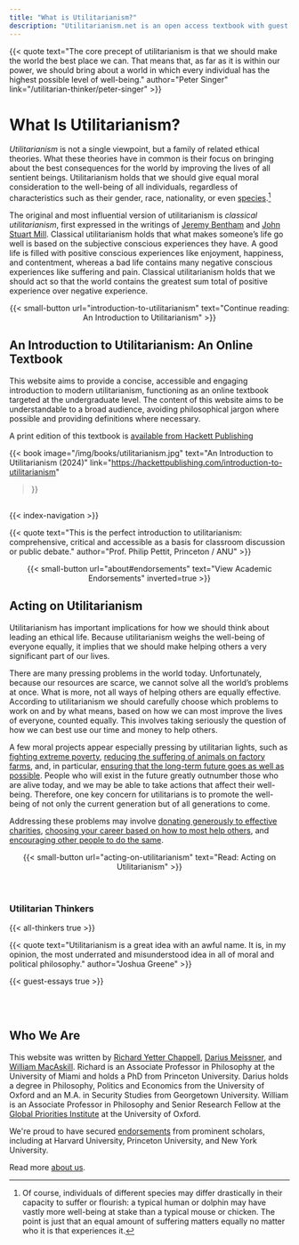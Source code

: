 ```yaml
---
title: "What is Utilitarianism?"
description: "Utilitarianism.net is an open access textbook with guest essays, study guides, and other resources"
---
```


<div class="dark-background">

<div class="homepage-center">

{{< quote
     text="The core precept of utilitarianism is that we should make the world the best place we can. That means that, as far as it is within our power, we should bring about a world in which every individual has the highest possible level of well-being."
     author="Peter Singer"
     link="/utilitarian-thinker/peter-singer" >}}

</div>

</div>

<div class="homepage-center">

# What Is Utilitarianism?

_Utilitarianism_ is not a single viewpoint, but a family of related ethical theories. What these theories have in common is their focus on bringing about the best consequences for the world by improving the lives of all sentient beings. Utilitarianism holds that we should give equal moral consideration to the well-being of all individuals, regardless of characteristics such as their gender, race, nationality, or even [species](/guest-essays/utilitarianism-and-nonhuman-animals#the-moral-status-of-animals).[^1]

The original and most influential version of utilitarianism is _classical utilitarianism_, first expressed in the writings of [Jeremy Bentham](/utilitarian-thinker/jeremy-bentham) and [John Stuart Mill](/utilitarian-thinker/john-stuart-mill). Classical utilitarianism holds that what makes someone’s life go well is based on the subjective conscious experiences they have. A good life is filled with positive conscious experiences like enjoyment, happiness, and contentment, whereas a bad life contains many negative conscious experiences like suffering and pain. Classical utilitarianism holds that we should act so that the world contains the greatest sum total of positive experience over negative experience.

<center>
{{< small-button url="introduction-to-utilitarianism" text="Continue reading: An Introduction to Utilitarianism" >}}
</center>

</div>

<div class="dark-background">

<div class="homepage-center">

## An Introduction to Utilitarianism: An Online Textbook

<div class="books small-book" style="margin-bottom: 30px">

  <div style="flex: 1">

This website aims to provide a concise, accessible and engaging introduction to modern utilitarianism, functioning as an online textbook targeted at the undergraduate level. The content of this website aims to be understandable to a broad audience, avoiding philosophical jargon where possible and providing definitions where necessary.

A print edition of this textbook is [available from Hackett Publishing](https://hackettpublishing.com/introduction-to-utilitarianism)

  </div>

  {{< book
    image="/img/books/utilitarianism.jpg"
    text="An Introduction to Utilitarianism (2024)"
    link="https://hackettpublishing.com/introduction-to-utilitarianism"
  >}}

</div>

{{< index-navigation >}}

{{< quote
     text="This is the perfect introduction to utilitarianism: comprehensive, critical and accessible as a basis for classroom discussion or public debate."
     author="Prof. Philip Pettit, Princeton / ANU" >}}

<center>
{{< small-button url="about#endorsements" text="View Academic Endorsements" inverted=true >}}
</center>

</div>

</div>

<div class="homepage-center">

## Acting on Utilitarianism

Utilitarianism has important implications for how we should think about leading an ethical life. Because utilitarianism weighs the well-being of everyone equally, it implies that we should make helping others a very significant part of our lives.

There are many pressing problems in the world today. Unfortunately, because our resources are scarce, we cannot solve all the world’s problems at once. What is more, not all ways of helping others are equally effective. According to utilitarianism we should carefully choose which problems to work on and by what means, based on how we can most improve the lives of everyone, counted equally. This involves taking seriously the question of how we can best use our time and money to help others.

A few moral projects appear especially pressing by utilitarian lights, such as [fighting extreme poverty](/acting-on-utilitarianism#global-health-and-development), [reducing the suffering of animals on factory farms](/acting-on-utilitarianism#farm-animal-welfare), and, in particular, [ensuring that the long-term future goes as well as possible](/acting-on-utilitarianism#existential-risk-reduction). People who will exist in the future greatly outnumber those who are alive today, and we may be able to take actions that affect their well-being. Therefore, one key concern for utilitarians is to promote the well-being of not only the current generation but of all generations to come.

Addressing these problems may involve [donating generously to effective charities](/acting-on-utilitarianism#charitable-giving), [choosing your career based on how to most help others](/acting-on-utilitarianism#career-choice), and [encouraging other people to do the same](/acting-on-utilitarianism#outreach).

<center>
{{< small-button url="acting-on-utilitarianism" text="Read: Acting on Utilitarianism" >}}
</center>

<br>
<br>

### Utilitarian Thinkers

{{< all-thinkers true >}}

</div>

<div class="dark-background">

<div class="homepage-center">

{{< quote
     text="Utilitarianism is a great idea with an awful name. It is, in my opinion, the most underrated and misunderstood idea in all of moral and political philosophy."
     author="Joshua Greene" >}}

</div>

</div>

<div class="homepage-center">

{{< guest-essays true >}}

<br>
<br>

## Who We Are

This website was written by [Richard Yetter Chappell](http://yetterchappell.net/Richard/), [Darius Meissner](https://www.linkedin.com/in/darius-meissner/), and [William MacAskill](http://www.williammacaskill.com/). Richard is an Associate Professor in Philosophy at the University of Miami and holds a PhD from Princeton University. Darius holds a degree in Philosophy, Politics and Economics from the University of Oxford and an M.A. in Security Studies from Georgetown University. William is an Associate Professor in Philosophy and Senior Research Fellow at the [Global Priorities Institute](https://globalprioritiesinstitute.org/) at the University of Oxford.

We're proud to have secured [endorsements](/about#endorsements) from prominent scholars, including at Harvard University, Princeton University, and New York University.

Read more [about us](/about).

</div>

[^1]: Of course, individuals of different species may differ drastically in their capacity to suffer or flourish: a typical human or dolphin may have vastly more well-being at stake than a typical mouse or chicken. The point is just that an equal amount of suffering matters equally no matter who it is that experiences it.
